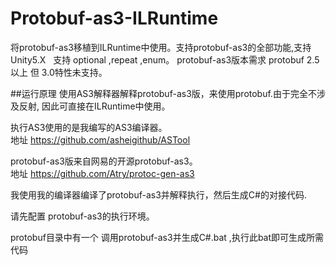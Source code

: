    
# Protobuf-as3-ILRuntime
将protobuf-as3移植到ILRuntime中使用。支持protobuf-as3的全部功能,支持Unity5.X  
支持 optional ,repeat ,enum。 protobuf-as3版本需求 protobuf 2.5以上 但 3.0特性未支持。  

##运行原理
使用AS3解释器解释protobuf-as3版，来使用protobuf.由于完全不涉及反射, 因此可直接在ILRuntime中使用。

执行AS3使用的是我编写的AS3编译器。   
地址 https://github.com/asheigithub/ASTool  
  
  
  

protobuf-as3版来自网易的开源protobuf-as3。  
地址 https://github.com/Atry/protoc-gen-as3  



我使用我的编译器编译了protobuf-as3并解释执行，然后生成C#的对接代码.  
  
请先配置 protobuf-as3的执行环境。
  
protobuf目录中有一个  调用protobuf-as3并生成C#.bat ,执行此bat即可生成所需代码


